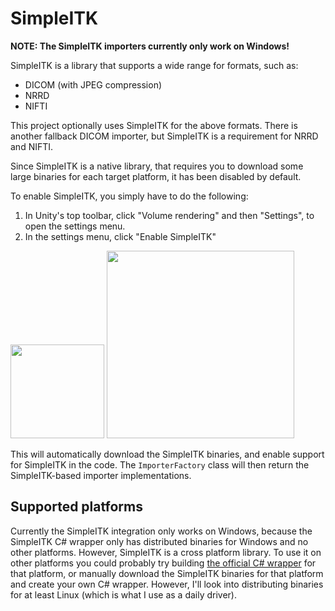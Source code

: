 # SimpleITK

**NOTE: The SimpleITK importers currently only work on Windows!**

SimpleITK is a library that supports a wide range for formats, such as:
- DICOM (with JPEG compression)
- NRRD
- NIFTI

This project optionally uses SimpleITK for the above formats. There is another fallback DICOM importer, but SimpleITK is a requirement for NRRD and NIFTI.

Since SimpleITK is a native library, that requires you to download some large binaries for each target platform, it has been disabled by default.

To enable SimpleITK, you simply have to do the following:
1. In Unity's top toolbar, click "Volume rendering" and then "Settings", to open the settings menu.
2. In the settings menu, click "Enable SimpleITK"

<img src="img/settings-toolbar.jpg" width="150px">
<img src="img/settings.jpg" width="300px">

This will automatically download the SimpleITK binaries, and enable support for SimpleITK in the code. The `ImporterFactory` class will then return the SimpleITK-based importer implementations.

## Supported platforms

Currently the SimpleITK integration only works on Windows, because the SimpleITK C# wrapper only has distributed binaries for Windows and no other platforms. However, SimpleITK is a cross platform library. To use it on other platforms you could probably try building [the official C# wrapper](https://github.com/SimpleITK/SimpleITK/tree/master/Wrapping/CSharp) for that platform, or manually download the SimpleITK binaries for that platform and create your own C# wrapper. However, I'll look into distributing binaries for at least Linux (which is what I use as a daily driver).
